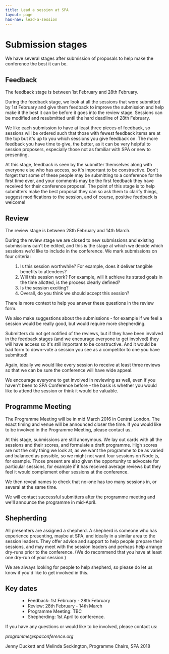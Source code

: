 ```yaml
---
title: Lead a session at SPA
layout: page
has-nav: lead-a-session
---
```


<h1>Submission stages</h1>
<p>We have several stages after submission of proposals to help make the conference the best it can be.</p>
<h2>Feedback</h2>
<p>The feedback stage is between 1st February and 28th February.</p>
<p>During the feedback stage, we look at all the sessions that were submitted by 1st February and give them feedback to improve the submission and help make it the best it can be before it goes into the review stage. Sessions can be modified and resubmitted until the hard deadline of 28th February.</p>
<p>We like each submission to have at least three pieces of feedback, so sessions will be ordered such that those with fewest feedback items are at the top but it's up to you which sessions you give feedback on. The more feedback you have time to give, the better, as it can be very helpful to session proposers, especially those not as familiar with SPA or new to presenting.</p>
<p>At this stage, feedback is seen by the submitter themselves along with everyone else who has access, so it's important to be constructive. Don't forget that some of these people may be submitting to a conference for the first time ever, and your comments may be the first feedback they have received for their conference proposal. The point of this stage is to help submitters make the best proposal they can so ask them to clarify things, suggest modifications to the session, and of course, positive feedback is welcome!</p>
<h2>Review</h2>
<p>The review stage is between 28th February and 14th March.</p>
<p>During the review stage we are closed to new submissions and existing submissions can't be edited, and this is the stage at which we decide which sessions we'd like to include in the conference. We mark submissions on four criteria:</p>
<ol><ol>
<li>Is this session worthwhile? For example, does it deliver tangible benefits to attendees?</li>
<li>Will this session work? For example, will it achieve its stated goals in the time allotted, is the process clearly defined?</li>
<li>Is the session exciting?</li>
<li>Overall, do you think we should accept this session?</li>
</ol></ol>
<p>There is more context to help you answer these questions in the review form.</p>
<p>We also make suggestions about the submissions - for example if we feel a session would be really good, but would require more shepherding.</p>
<p>Submitters do not get notified of the reviews, but if they have been involved in the feedback stages (and we encourage everyone to get involved) they will have access so it's still important to be constructive. And it would be bad form to down-vote a session you see as a competitor to one you have submitted!</p>
<p>Again, ideally we would like every session to receive at least three reviews so that we can be sure the conference will have wide appeal.</p>
<p>We encourage everyone to get involved in reviewing as well, even if you haven't been to SPA Conference before - the basis is whether you would like to attend the session or think it would be valuable.</p>
<h2>Programme Meeting</h2>
<p>The Programme Meeting will be in mid March 2016 in Central London. The exact timing and venue will be announced closer the time. If you would like to be involved in the Programme Meeting, please contact us.</p>
<p>At this stage, submissions are still anonymous. We lay out cards with all the sessions and their scores, and formulate a draft programme. High scores are not the only thing we look at, as we want the programme to be as varied and balanced as possible, so we might not want four sessions on Node.js, for example. Those present are also given the opportunity to advocate for particular sessions, for example if it has received average reviews but they feel it would complement other sessions at the conference.</p>
<p>We then reveal names to check that no-one has too many sessions in, or several at the same time.</p>
<p>We will contact successful submitters after the programme meeting and we'll announce the programme in mid-April.</p>
<h2>Shepherding</h2>
<p>All presenters are assigned a shepherd. A shepherd is someone who has experience presenting, maybe at SPA, and ideally in a similar area to the session leaders. They offer advice and support to help people prepare their sessions, and may meet with the session leaders and perhaps help arrange dry-runs prior to the conference. (We do recommend that you have at least one dry-run of your session.)</p>
<p>We are always looking for people to help shepherd, so please do let us know if you'd like to get involved in this.</p>
<h2>Key dates</h2>
<ol><ol>
<ul>
<li>Feedback: 1st February - 28th February</li>
<li>Review: 28th February - 14th March</li>
<li>Programme Meeting: TBC</li>
<li>Shepherding: 1st April to conference.</li>
</ul>
</ol></ol>
<p>If you have any questions or would like to be involved, please contact us:</p>
<p><em>programme@spaconference.org</em></p>
<p>Jenny Duckett and Melinda Seckington, Programme Chairs, SPA 2018</p>
